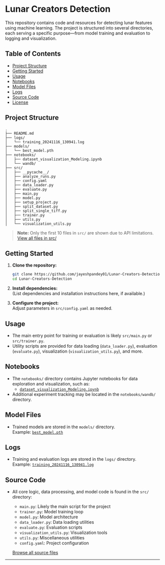 # Lunar Creators Detection

This repository contains code and resources for detecting lunar features using machine learning. The project is structured into several directories, each serving a specific purpose—from model training and evaluation to logging and visualization.

## Table of Contents

- [Project Structure](#project-structure)
- [Getting Started](#getting-started)
- [Usage](#usage)
- [Notebooks](#notebooks)
- [Model Files](#model-files)
- [Logs](#logs)
- [Source Code](#source-code)
- [License](#license)

## Project Structure

```
.
├── README.md
├── logs/
│   └── training_20241116_130941.log
├── models/
│   └── best_model.pth
├── notebooks/
│   ├── dataset_visualization_Modeling.ipynb
│   └── wandb/
├── src/
│   ├── __pycache__/
│   ├── analyze_runs.py
│   ├── config.yaml
│   ├── data_loader.py
│   ├── evaluate.py
│   ├── main.py
│   ├── model.py
│   ├── setup_project.py
│   ├── split_dataset.py
│   ├── split_single_tiff.py
│   ├── trainer.py
│   ├── utils.py
│   └── visualization_utils.py
```
> **Note:** Only the first 10 files in `src/` are shown due to API limitations. [View all files in src/](https://github.com/jayeshpandey01/Lunar-Creators-Detection/tree/main/src)

## Getting Started

1. **Clone the repository:**
   ```sh
   git clone https://github.com/jayeshpandey01/Lunar-Creators-Detection.git
   cd Lunar-Creators-Detection
   ```
2. **Install dependencies:**  
   (List dependencies and installation instructions here, if available.)

3. **Configure the project:**  
   Adjust parameters in `src/config.yaml` as needed.

## Usage

- The main entry point for training or evaluation is likely `src/main.py` or `src/trainer.py`.
- Utility scripts are provided for data loading (`data_loader.py`), evaluation (`evaluate.py`), visualization (`visualization_utils.py`), and more.

## Notebooks

- The `notebooks/` directory contains Jupyter notebooks for data exploration and visualization, such as:
  - [`dataset_visualization_Modeling.ipynb`](https://github.com/jayeshpandey01/Lunar-Creators-Detection/blob/main/notebooks/dataset_visualization_Modeling.ipynb)
- Additional experiment tracking may be located in the `notebooks/wandb/` directory.

## Model Files

- Trained models are stored in the `models/` directory.  
  Example: [`best_model.pth`](https://github.com/jayeshpandey01/Lunar-Creators-Detection/blob/main/models/best_model.pth)

## Logs

- Training and evaluation logs are stored in the `logs/` directory.  
  Example: [`training_20241116_130941.log`](https://github.com/jayeshpandey01/Lunar-Creators-Detection/blob/main/logs/training_20241116_130941.log)

## Source Code

- All core logic, data processing, and model code is found in the `src/` directory:
  - `main.py`: Likely the main script for the project
  - `trainer.py`: Model training loop
  - `model.py`: Model architecture
  - `data_loader.py`: Data loading utilities
  - `evaluate.py`: Evaluation scripts
  - `visualization_utils.py`: Visualization tools
  - `utils.py`: Miscellaneous utilities
  - `config.yaml`: Project configuration

  [Browse all source files](https://github.com/jayeshpandey01/Lunar-Creators-Detection/tree/main/src)

---
